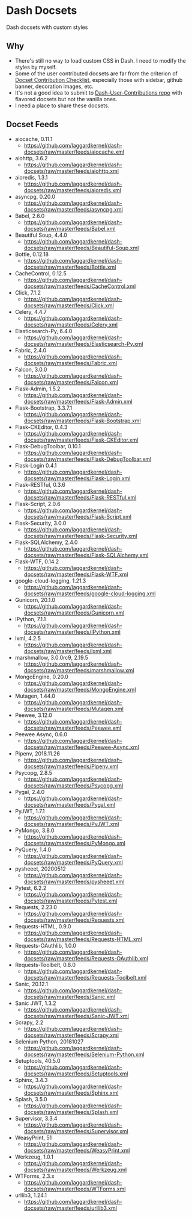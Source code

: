 # Dash Docsets

Dash docsets with custom styles

## Why

- There's still no way to load custom CSS in Dash. I need to modify the styles by myself.
- Some of the user contributed docsets are far from the criterion of [Docset Contribution Checklist](https://github.com/Kapeli/Dash-User-Contributions/wiki/Docset-Contribution-Checklist), especially those with sidebar, github banner, decoration images, etc.
- It's not a good idea to submit to [Dash-User-Contributions repo](https://github.com/Kapeli/Dash-User-Contributions) with flavored docsets but not the vanilla ones.
- I need a place to share these docsets.

## Docset Feeds

- aiocache, 0.11.1
  - https://github.com/laggardkernel/dash-docsets/raw/master/feeds/aiocache.xml
- aiohttp, 3.6.2
  - https://github.com/laggardkernel/dash-docsets/raw/master/feeds/aiohttp.xml
- aioredis, 1.3.1
  - https://github.com/laggardkernel/dash-docsets/raw/master/feeds/aioredis.xml
- asyncpg, 0.20.0
  - https://github.com/laggardkernel/dash-docsets/raw/master/feeds/asyncpg.xml
- Babel, 2.6.0
  - https://github.com/laggardkernel/dash-docsets/raw/master/feeds/Babel.xml
- Beautiful Soup, 4.4.0
  - https://github.com/laggardkernel/dash-docsets/raw/master/feeds/Beautiful-Soup.xml
- Bottle, 0.12.18
  - https://github.com/laggardkernel/dash-docsets/raw/master/feeds/Bottle.xml
- CacheControl, 0.12.5
  - https://github.com/laggardkernel/dash-docsets/raw/master/feeds/CacheControl.xml
- Click, 7.1.2
  - https://github.com/laggardkernel/dash-docsets/raw/master/feeds/Click.xml
- Celery, 4.4.7
  - https://github.com/laggardkernel/dash-docsets/raw/master/feeds/Celery.xml
- Elasticsearch-Py, 6.4.0
  - https://github.com/laggardkernel/dash-docsets/raw/master/feeds/Elasticsearch-Py.xml
- Fabric, 2.4.0
  - https://github.com/laggardkernel/dash-docsets/raw/master/feeds/Fabric.xml
- Falcon, 3.0.0
  - https://github.com/laggardkernel/dash-docsets/raw/master/feeds/Falcon.xml
- Flask-Admin, 1.5.2
  - https://github.com/laggardkernel/dash-docsets/raw/master/feeds/Flask-Admin.xml
- Flask-Bootstrap, 3.3.7.1
  - https://github.com/laggardkernel/dash-docsets/raw/master/feeds/Flask-Bootstrap.xml
- Flask-CKEditor, 0.4.3
  - https://github.com/laggardkernel/dash-docsets/raw/master/feeds/Flask-CKEditor.xml
- Flask-DebugToolbar, 0.10.1
  - https://github.com/laggardkernel/dash-docsets/raw/master/feeds/Flask-DebugToolbar.xml
- Flask-Login 0.4.1
  - https://github.com/laggardkernel/dash-docsets/raw/master/feeds/Flask-Login.xml
- Flask-RESTful, 0.3.6
  - https://github.com/laggardkernel/dash-docsets/raw/master/feeds/Flask-RESTful.xml
- Flask-Script, 2.0.6
  - https://github.com/laggardkernel/dash-docsets/raw/master/feeds/Flask-Script.xml
- Flask-Security, 3.0.0
  - https://github.com/laggardkernel/dash-docsets/raw/master/feeds/Flask-Security.xml
- Flask-SQLAlchemy, 2.4.0
  - https://github.com/laggardkernel/dash-docsets/raw/master/feeds/Flask-SQLAlchemy.xml
- Flask-WTF, 0.14.2
  - https://github.com/laggardkernel/dash-docsets/raw/master/feeds/Flask-WTF.xml
- google-cloud-logging, 1.21.3
  - https://github.com/laggardkernel/dash-docsets/raw/master/feeds/google-cloud-logging.xml
- Gunicorn, 20.1.0
  - https://github.com/laggardkernel/dash-docsets/raw/master/feeds/Gunicorn.xml
- IPython, 7.1.1
  - https://github.com/laggardkernel/dash-docsets/raw/master/feeds/IPython.xml
- lxml, 4.2.5
  - https://github.com/laggardkernel/dash-docsets/raw/master/feeds/lxml.xml
- marshmallow, 3.0.0rc9, 2.19.5
  - https://github.com/laggardkernel/dash-docsets/raw/master/feeds/marshmallow.xml
- MongoEngine, 0.20.0
  - https://github.com/laggardkernel/dash-docsets/raw/master/feeds/MongoEngine.xml
- Mutagen, 1.44.0
  - https://github.com/laggardkernel/dash-docsets/raw/master/feeds/Mutagen.xml
- Peewee, 3.12.0
  - https://github.com/laggardkernel/dash-docsets/raw/master/feeds/Peewee.xml
- Peewee Async, 0.6.0
  - https://github.com/laggardkernel/dash-docsets/raw/master/feeds/Peewee-Async.xml
- Pipenv, 2018.11.26
  - https://github.com/laggardkernel/dash-docsets/raw/master/feeds/Pipenv.xml
- Psycopg, 2.8.5
  - https://github.com/laggardkernel/dash-docsets/raw/master/feeds/Psycopg.xml
- Pygal, 2.4.0
  - https://github.com/laggardkernel/dash-docsets/raw/master/feeds/Pygal.xml
- PyJWT, 1.7.1
  - https://github.com/laggardkernel/dash-docsets/raw/master/feeds/PyJWT.xml
- PyMongo, 3.8.0
  - https://github.com/laggardkernel/dash-docsets/raw/master/feeds/PyMongo.xml
- PyQuery, 1.4.0
  - https://github.com/laggardkernel/dash-docsets/raw/master/feeds/PyQuery.xml
- pysheeet, 20200512
  - https://github.com/laggardkernel/dash-docsets/raw/master/feeds/pysheeet.xml
- Pytest, 6.2.2
  - https://github.com/laggardkernel/dash-docsets/raw/master/feeds/Pytest.xml
- Requests, 2.23.0
  - https://github.com/laggardkernel/dash-docsets/raw/master/feeds/Requests.xml
- Requests-HTML, 0.9.0
  - https://github.com/laggardkernel/dash-docsets/raw/master/feeds/Requests-HTML.xml
- Requests-OAuthlib, 1.0.0
  - https://github.com/laggardkernel/dash-docsets/raw/master/feeds/Requests-OAuthlib.xml
- Requests-Toolbelt, 0.8.0
  - https://github.com/laggardkernel/dash-docsets/raw/master/feeds/Requests-Toolbelt.xml
- Sanic, 20.12.1
  - https://github.com/laggardkernel/dash-docsets/raw/master/feeds/Sanic.xml
- Sanic JWT, 1.3.2
  - https://github.com/laggardkernel/dash-docsets/raw/master/feeds/Sanic-JWT.xml
- Scrapy, 2.2
  - https://github.com/laggardkernel/dash-docsets/raw/master/feeds/Scrapy.xml
- Selenium Python, 20181027
  - https://github.com/laggardkernel/dash-docsets/raw/master/feeds/Selenium-Python.xml
- Setuptools, 40.5.0
  - https://github.com/laggardkernel/dash-docsets/raw/master/feeds/Setuptools.xml
- Sphinx, 3.4.3
  - https://github.com/laggardkernel/dash-docsets/raw/master/feeds/Sphinx.xml
- Splash, 3.5.0
  - https://github.com/laggardkernel/dash-docsets/raw/master/feeds/Splash.xml
- Supervisor, 3.3.4
  - https://github.com/laggardkernel/dash-docsets/raw/master/feeds/Supervisor.xml
- WeasyPrint, 51
  - https://github.com/laggardkernel/dash-docsets/raw/master/feeds/WeasyPrint.xml
- Werkzeug, 1.0.1
  - https://github.com/laggardkernel/dash-docsets/raw/master/feeds/Werkzeug.xml
- WTForms, 2.3.x
  - https://github.com/laggardkernel/dash-docsets/raw/master/feeds/WTForms.xml
- urllib3, 1.24.1
  - https://github.com/laggardkernel/dash-docsets/raw/master/feeds/urllib3.xml

